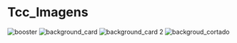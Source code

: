 # Tcc_Imagens
![booster](https://github.com/user-attachments/assets/5619f5f9-cd5f-499c-9aad-acf9df889aaf)
![background_card](https://github.com/user-attachments/assets/d3de3894-fea5-4b3b-a6b6-b453577fd6e0)
![background_card 2](https://github.com/user-attachments/assets/bdf2d41d-4a8e-4188-9c08-4284483fb3f8)
![backgroud_cortado](https://github.com/user-attachments/assets/cc0320e4-ad7a-4ae0-a191-7b9ecd6fc907)
